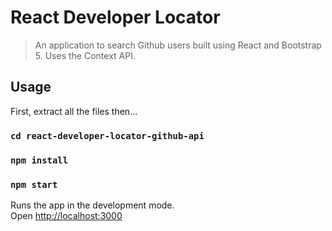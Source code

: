 # React Developer Locator

> An application to search Github users built using React and Bootstrap 5. Uses the Context API.

## Usage

First, extract all the files then...

### `cd react-developer-locator-github-api`

### `npm install`

### `npm start`

Runs the app in the development mode.<br>
Open [http://localhost:3000](http://localhost:3000)
